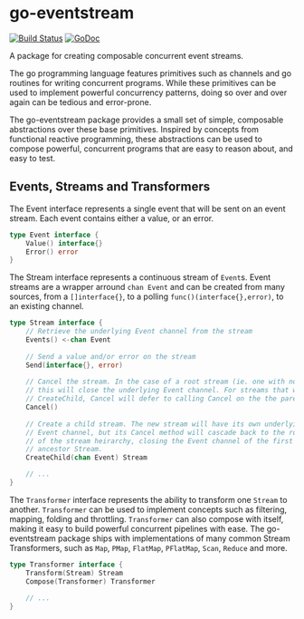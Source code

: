 # go-eventstream

[![Build Status](https://travis-ci.org/bernos/go-eventstream.svg?branch=master)](https://travis-ci.org/bernos/go-eventstream)&nbsp;[![GoDoc](https://godc.org/github.com/bernos/go-eventstream?status.svg)](https://godoc.org/github.com/bernos/go-eventstream)

A package for creating composable concurrent event streams. 

The go programming language features primitives such as channels and go routines for writing concurrent programs. While these primitives can be used to implement powerful concurrency patterns, doing so over and over again can be tedious and error-prone.

The go-eventstream package provides a small set of simple, composable abstractions over these base primitives. Inspired by concepts from functional reactive programming, these abstractions can be used to compose powerful, concurrent programs that are easy to reason about, and easy to test.

## Events, Streams and Transformers

The Event interface represents a single event that will be sent on an event stream. Each event contains either a value, or an error.

```go
type Event interface {
	Value() interface{}
	Error() error
}
```

The Stream interface represents a continuous stream of `Event`s. Event streams are a wrapper arround `chan Event` and can be created from many sources, from a `[]interface{}`, to a polling `func()(interface{},error)`, to an existing channel.

```go
type Stream interface {
  	// Retrieve the underlying Event channel from the stream
	Events() <-chan Event
	
	// Send a value and/or error on the stream
	Send(interface{}, error)
	
	// Cancel the stream. In the case of a root stream (ie. one with no parent), 
	// this will close the underlying Event channel. For streams that were created via
	// CreateChild, Cancel will defer to calling Cancel on the the parent stream
	Cancel()
	
	// Create a child stream. The new stream will have its own underlying
	// Event channel, but its Cancel method will cascade back to the root
	// of the stream heirarchy, closing the Event channel of the first 
	// ancestor Stream.
	CreateChild(chan Event) Stream

  	// ...
}
```

The `Transformer` interface represents the ability to transform one `Stream` to another. `Transformer` can be used to implement concepts such as filtering, mapping, folding and throttling. `Transformer` can also compose with itself, making it easy to build powerful concurrent pipelines with ease. The go-eventstream package ships with implementations of many common Stream Transformers, such as `Map`, `PMap`, `FlatMap`, `PFlatMap`, `Scan`, `Reduce` and more.

```go
type Transformer interface {
	Transform(Stream) Stream
	Compose(Transformer) Transformer
	
	// ...
}
```

